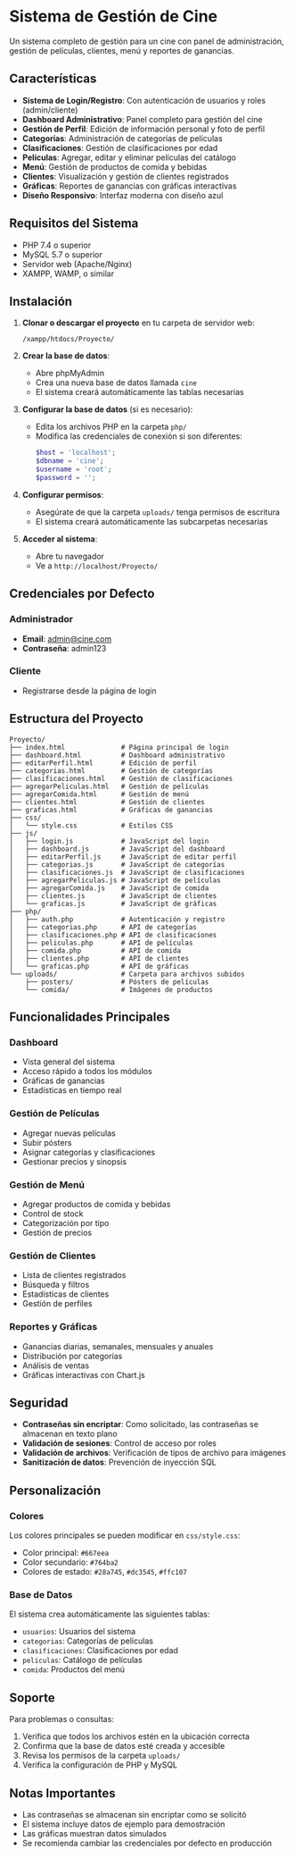 # Sistema de Gestión de Cine

Un sistema completo de gestión para un cine con panel de administración, gestión de películas, clientes, menú y reportes de ganancias.

## Características

- **Sistema de Login/Registro**: Con autenticación de usuarios y roles (admin/cliente)
- **Dashboard Administrativo**: Panel completo para gestión del cine
- **Gestión de Perfil**: Edición de información personal y foto de perfil
- **Categorías**: Administración de categorías de películas
- **Clasificaciones**: Gestión de clasificaciones por edad
- **Películas**: Agregar, editar y eliminar películas del catálogo
- **Menú**: Gestión de productos de comida y bebidas
- **Clientes**: Visualización y gestión de clientes registrados
- **Gráficas**: Reportes de ganancias con gráficas interactivas
- **Diseño Responsivo**: Interfaz moderna con diseño azul

## Requisitos del Sistema

- PHP 7.4 o superior
- MySQL 5.7 o superior
- Servidor web (Apache/Nginx)
- XAMPP, WAMP, o similar

## Instalación

1. **Clonar o descargar el proyecto** en tu carpeta de servidor web:
   ```
   /xampp/htdocs/Proyecto/
   ```

2. **Crear la base de datos**:
   - Abre phpMyAdmin
   - Crea una nueva base de datos llamada `cine`
   - El sistema creará automáticamente las tablas necesarias

3. **Configurar la base de datos** (si es necesario):
   - Edita los archivos PHP en la carpeta `php/`
   - Modifica las credenciales de conexión si son diferentes:
     ```php
     $host = 'localhost';
     $dbname = 'cine';
     $username = 'root';
     $password = '';
     ```

4. **Configurar permisos**:
   - Asegúrate de que la carpeta `uploads/` tenga permisos de escritura
   - El sistema creará automáticamente las subcarpetas necesarias

5. **Acceder al sistema**:
   - Abre tu navegador
   - Ve a `http://localhost/Proyecto/`

## Credenciales por Defecto

### Administrador
- **Email**: admin@cine.com
- **Contraseña**: admin123

### Cliente
- Registrarse desde la página de login

## Estructura del Proyecto

```
Proyecto/
├── index.html              # Página principal de login
├── dashboard.html          # Dashboard administrativo
├── editarPerfil.html       # Edición de perfil
├── categorias.html         # Gestión de categorías
├── clasificaciones.html    # Gestión de clasificaciones
├── agregarPeliculas.html   # Gestión de películas
├── agregarComida.html      # Gestión de menú
├── clientes.html           # Gestión de clientes
├── graficas.html           # Gráficas de ganancias
├── css/
│   └── style.css           # Estilos CSS
├── js/
│   ├── login.js            # JavaScript del login
│   ├── dashboard.js        # JavaScript del dashboard
│   ├── editarPerfil.js     # JavaScript de editar perfil
│   ├── categorias.js       # JavaScript de categorías
│   ├── clasificaciones.js  # JavaScript de clasificaciones
│   ├── agregarPeliculas.js # JavaScript de películas
│   ├── agregarComida.js    # JavaScript de comida
│   ├── clientes.js         # JavaScript de clientes
│   └── graficas.js         # JavaScript de gráficas
├── php/
│   ├── auth.php            # Autenticación y registro
│   ├── categorias.php      # API de categorías
│   ├── clasificaciones.php # API de clasificaciones
│   ├── peliculas.php       # API de películas
│   ├── comida.php          # API de comida
│   ├── clientes.php        # API de clientes
│   └── graficas.php        # API de gráficas
└── uploads/                # Carpeta para archivos subidos
    ├── posters/            # Pósters de películas
    └── comida/             # Imágenes de productos
```

## Funcionalidades Principales

### Dashboard
- Vista general del sistema
- Acceso rápido a todos los módulos
- Gráficas de ganancias
- Estadísticas en tiempo real

### Gestión de Películas
- Agregar nuevas películas
- Subir pósters
- Asignar categorías y clasificaciones
- Gestionar precios y sinopsis

### Gestión de Menú
- Agregar productos de comida y bebidas
- Control de stock
- Categorización por tipo
- Gestión de precios

### Gestión de Clientes
- Lista de clientes registrados
- Búsqueda y filtros
- Estadísticas de clientes
- Gestión de perfiles

### Reportes y Gráficas
- Ganancias diarias, semanales, mensuales y anuales
- Distribución por categorías
- Análisis de ventas
- Gráficas interactivas con Chart.js

## Seguridad

- **Contraseñas sin encriptar**: Como solicitado, las contraseñas se almacenan en texto plano
- **Validación de sesiones**: Control de acceso por roles
- **Validación de archivos**: Verificación de tipos de archivo para imágenes
- **Sanitización de datos**: Prevención de inyección SQL

## Personalización

### Colores
Los colores principales se pueden modificar en `css/style.css`:
- Color principal: `#667eea`
- Color secundario: `#764ba2`
- Colores de estado: `#28a745`, `#dc3545`, `#ffc107`

### Base de Datos
El sistema crea automáticamente las siguientes tablas:
- `usuarios`: Usuarios del sistema
- `categorias`: Categorías de películas
- `clasificaciones`: Clasificaciones por edad
- `peliculas`: Catálogo de películas
- `comida`: Productos del menú

## Soporte

Para problemas o consultas:
1. Verifica que todos los archivos estén en la ubicación correcta
2. Confirma que la base de datos esté creada y accesible
3. Revisa los permisos de la carpeta `uploads/`
4. Verifica la configuración de PHP y MySQL

## Notas Importantes

- Las contraseñas se almacenan sin encriptar como se solicitó
- El sistema incluye datos de ejemplo para demostración
- Las gráficas muestran datos simulados
- Se recomienda cambiar las credenciales por defecto en producción 